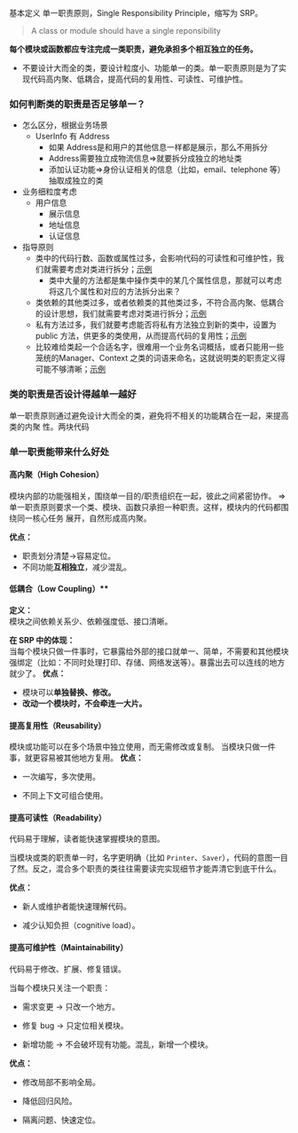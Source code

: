 基本定义
单一职责原则，Single Responsibility Principle，缩写为 SRP。

>A class or module should have a single reponsibility

**每个模块或函数都应专注完成一类职责，避免承担多个相互独立的任务。**
- 不要设计大而全的类，要设计粒度小、功能单一的类。单一职责原则是为了实现代码高内聚、低耦合，提高代码的复用性、可读性、可维护性。

### 如何判断类的职责是否足够单一？
- 怎么区分，根据业务场景
    - UserInfo 有 Address
        - 如果 Address是和用户的其他信息一样都是展示，那么不用拆分
        - Address需要独立成物流信息⇒就要拆分成独立的地址类
        - 添加认证功能⇒身份认证相关的信息（比如，email、telephone 等）抽取成独立的类
- 业务细粒度考虑
    - 用户信息
        - 展示信息
        - 地址信息
        - 认证信息
- 指导原则
	- 类中的代码行数、函数或属性过多，会影响代码的可读性和可维护性，我们就需要考虑对类进行拆分；[示例](#类中的代码行数、函数或属性过多)
		- 类中大量的方法都是集中操作类中的某几个属性信息，那就可以考虑将这几个属性和对应的方法拆分出来？
	- 类依赖的其他类过多，或者依赖类的其他类过多，不符合高内聚、低耦合的设计思想，我们就需要考虑对类进行拆分；[示例](#类依赖的其他类过多)
	- 私有方法过多，我们就要考虑能否将私有方法独立到新的类中，设置为 public 方法，供更多的类使用，从而提高代码的复用性；[示例](#私有方法过多)
	- 比较难给类起一个合适名字，很难用一个业务名词概括，或者只能用一些笼统的Manager、Context 之类的词语来命名，这就说明类的职责定义得可能不够清晰；[示例](#类命名难以概括)
### 类的职责是否设计得越单一越好

单一职责原则通过避免设计大而全的类，避免将不相关的功能耦合在一起，来提高类的内聚
性。两块代码



### 单一职责能带来什么好处
#### 高内聚（High Cohesion）
模块内部的功能强相关，围绕单一目的/职责组织在一起，彼此之间紧密协作。
=>
单一职责原则要求一个类、模块、函数只承担一种职责。这样，模块内的代码都围绕同一核心任务
展开，自然形成高内聚。

**优点：**
- 职责划分清楚->容易定位。
- 不同功能**互相独立**，减少混乱。
#### 低耦合（Low Coupling）**

**定义：**  
模块之间依赖关系少、依赖强度低、接口清晰。

**在 SRP 中的体现：**  
当每个模块只做一件事时，它暴露给外部的接口就单一、简单，不需要和其他模块强绑定（比如：不同时处理打印、存储、网络发送等）。暴露出去可以连线的地方就少了。
**优点：**
- 模块可以**单独替换、修改。**
- **改动一个模块时，不会牵连一大片。**

#### 提高复用性（Reusability）
模块或功能可以在多个场景中独立使用，而无需修改或复制。
当模块只做一件事，就更容易被其他地方复用。
**优点：**

- 一次编写，多次使用。
    
- 不同上下文可组合使用。
#### 提高可读性（Readability）

代码易于理解，读者能快速掌握模块的意图。

当模块或类的职责单一时，名字更明确（比如 `Printer`、`Saver`），代码的意图一目了然。反之，混合多个职责的类往往需要读完实现细节才能弄清它到底干什么。

**优点：**

- 新人或维护者能快速理解代码。
    
- 减少认知负担（cognitive load）。
#### 提高可维护性（Maintainability）
代码易于修改、扩展、修复错误。

当每个模块只关注一个职责：

- 需求变更 → 只改一个地方。
    
- 修复 bug → 只定位相关模块。
    
- 新增功能 → 不会破坏现有功能。混乱，新增一个模块。

**优点：**

- 修改局部不影响全局。
    
- 降低回归风险。
    
- 隔离问题、快速定位。